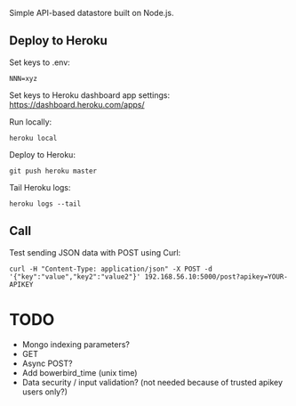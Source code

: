 Simple API-based datastore built on Node.js.

Deploy to Heroku
----------------

Set keys to .env:

	NNN=xyz

Set keys to Heroku dashboard app settings: https://dashboard.heroku.com/apps/

Run locally:

	heroku local

Deploy to Heroku:

	git push heroku master

Tail Heroku logs:

	heroku logs --tail

Call
----

Test sending JSON data with POST using Curl:

    curl -H "Content-Type: application/json" -X POST -d '{"key":"value","key2":"value2"}' 192.168.56.10:5000/post?apikey=YOUR-APIKEY

TODO
====

- Mongo indexing parameters?
- GET
- Async POST?
- Add bowerbird_time (unix time)
- Data security / input validation? (not needed because of trusted apikey users only?)



